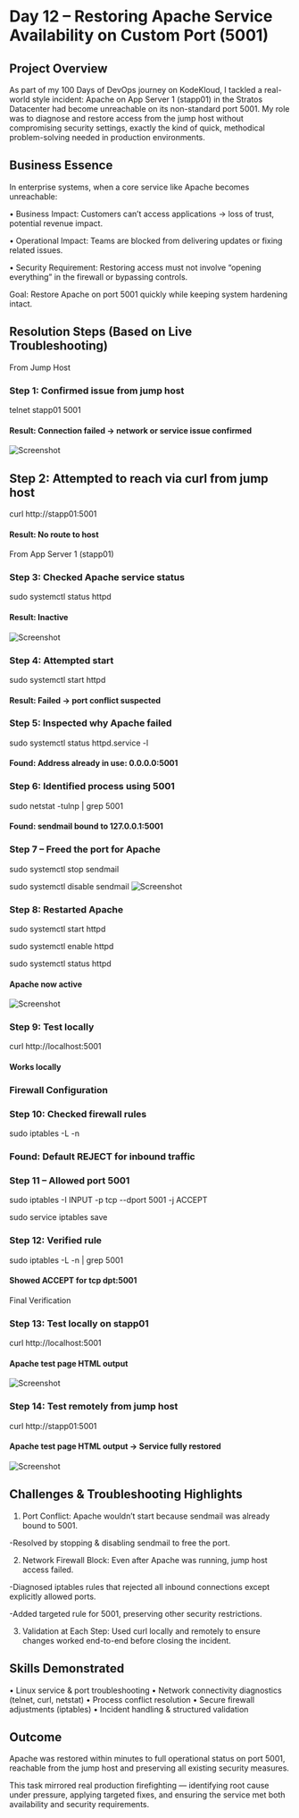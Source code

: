 # Day 12 – Restoring Apache Service Availability on Custom Port (5001)

## Project Overview
As part of my 100 Days of DevOps journey on KodeKloud, I tackled a real-world style incident:
Apache on App Server 1 (stapp01) in the Stratos Datacenter had become unreachable on its non-standard port 5001.
My role was to diagnose and restore access from the jump host without compromising security settings, exactly the kind of quick, methodical problem-solving needed in production environments.

## Business Essence
In enterprise systems, when a core service like Apache becomes unreachable:

•	Business Impact: Customers can’t access applications → loss of trust, potential revenue impact.

•	Operational Impact: Teams are blocked from delivering updates or fixing related issues.

•	Security Requirement: Restoring access must not involve “opening everything” in the firewall or bypassing controls.

Goal: Restore Apache on port 5001 quickly while keeping system hardening intact.

## Resolution Steps (Based on Live Troubleshooting)
From Jump Host

### Step 1: Confirmed issue from jump host
telnet stapp01 5001

#### Result: Connection failed → network or service issue confirmed
![Screenshot](screenshots/telnet-fail.png)

## Step 2: Attempted to reach via curl from jump host
curl http://stapp01:5001

#### Result: No route to host

From App Server 1 (stapp01)

### Step 3: Checked Apache service status
sudo systemctl status httpd

#### Result: Inactive
![Screenshot](screenshots/httpd-failed.png)
### Step 4: Attempted start
sudo systemctl start httpd

#### Result: Failed → port conflict suspected

### Step 5: Inspected why Apache failed
sudo systemctl status httpd.service -l

#### Found: Address already in use: 0.0.0.0:5001

### Step 6: Identified process using 5001
sudo netstat -tulnp | grep 5001

#### Found: sendmail bound to 127.0.0.1:5001

### Step 7 – Freed the port for Apache
sudo systemctl stop sendmail

sudo systemctl disable sendmail
![Screenshot](screenshots/disabled.png)
### Step 8: Restarted Apache
sudo systemctl start httpd

sudo systemctl enable httpd

sudo systemctl status httpd

#### Apache now active
![Screenshot](screenshots/httpd-running.png)
### Step 9: Test locally
curl http://localhost:5001

#### Works locally

### Firewall Configuration
### Step 10: Checked firewall rules
sudo iptables -L -n

### Found: Default REJECT for inbound traffic

### Step 11 – Allowed port 5001
sudo iptables -I INPUT -p tcp --dport 5001 -j ACCEPT

sudo service iptables save

### Step 12: Verified rule
sudo iptables -L -n | grep 5001

#### Showed ACCEPT for tcp dpt:5001

Final Verification
### Step 13: Test locally on stapp01
curl http://localhost:5001

#### Apache test page HTML output
![Screenshot](screenshots/local-curl.png)
### Step 14: Test remotely from jump host
curl http://stapp01:5001

#### Apache test page HTML output → Service fully restored
![Screenshot](screenshots/remote-curl.png)
## Challenges & Troubleshooting Highlights

1.	Port Conflict: Apache wouldn’t start because sendmail was already bound to 5001.

-Resolved by stopping & disabling sendmail to free the port.

2.	Network Firewall Block: Even after Apache was running, jump host access failed.

-Diagnosed iptables rules that rejected all inbound connections except explicitly allowed ports.

-Added targeted rule for 5001, preserving other security restrictions.

3.	Validation at Each Step: Used curl locally and remotely to ensure changes worked end-to-end before closing the incident.

## Skills Demonstrated
•	Linux service & port troubleshooting
•	Network connectivity diagnostics (telnet, curl, netstat)
•	Process conflict resolution
•	Secure firewall adjustments (iptables)
•	Incident handling & structured validation

## Outcome
Apache was restored within minutes to full operational status on port 5001, reachable from the jump host and preserving all existing security measures.

This task mirrored real production firefighting — identifying root cause under pressure, applying targeted fixes, and ensuring the service met both availability and security requirements.
